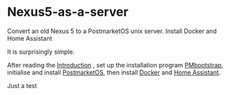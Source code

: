 # Nexus5-as-a-server
Convert an old Nexus 5 to a PostmarketOS unix server. 
Install Docker and Home Assistant

It is surprisingly simple.

After reading the [Introduction](1_Introduction.md) , set up the installation program [PMbootstrap](2_PMbootstrap.md), initialise and install [PostmarketOS](3_Postmarketos.md), then install [Docker](4_Docker.md) and [Home Assistant](5_Home_Assistant.md). 

Just a test